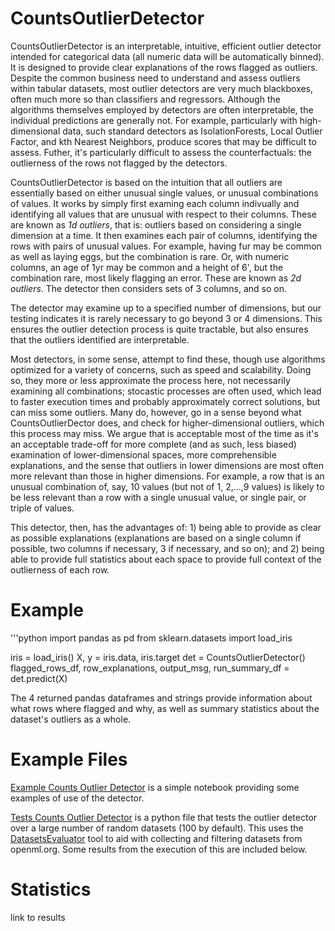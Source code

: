 # CountsOutlierDetector
CountsOutlierDetector is an interpretable, intuitive, efficient outlier detector intended for categorical data (all numeric data will be automatically binned). It is designed to provide clear explanations of the rows flagged as outliers. Despite the common business need to understand and assess outliers within tabular datasets, most outlier detectors are very much blackboxes, often much more so than classifiers and regressors. Although the algorithms themselves employed by detectors are often interpretable, the individual predictions are generally not. For example, particularly with high-dimensional data, such standard detectors as IsolationForests, Local Outlier Factor, and kth Nearest Neighbors, produce scores that may be difficult to assess. Futher, it's particularly difficult to assess the counterfactuals: the outlierness of the rows not flagged by the detectors. 

CountsOutlierDetector is based on the intuition that all outliers are essentially based on either unusual single values, or unusual combinations of values. It works by simply first examing each column indivually and identifying all values that are unusual with respect to their columns. These are known as *1d outliers*, that is: outliers based on considering a single dimension at a time. It then examines each pair of columns, identifying the rows with pairs of unusual values. For example, having fur may be common as well as laying eggs, but the combination is rare. Or, with numeric columns, an age of 1yr may be common and a height of 6', but the combination rare, most likely flagging an error. These are known as *2d outliers*. The detector then considers sets of 3 columns, and so on. 

The detector may examine up to a specified number of dimensions, but our testing indicates it is rarely necessary to go beyond 3 or 4 dimensions. This ensures the outlier detection process is quite tractable, but also ensures that the outliers identified are interpretable. 

Most detectors, in some sense, attempt to find these, though use algorithms optimized for a variety of concerns, such as speed and scalability. Doing so, they more or less approximate the process here, not necessarily examining all combinations; stocastic processes are often used, which lead to faster execution times and probably approximately correct solutions, but can miss some outliers. Many do, however, go in a sense beyond what CountsOutlierDector does, and check for higher-dimensional outliers, which this process may miss. We argue that is acceptable most of the time as it's an acceptable trade-off for more complete (and as such, less biased) examination of lower-dimensional spaces, more comprehensible explanations, and the sense that outliers in lower dimensions are most often more relevant than those in higher dimensions. For example, a row that is an unusual combination of, say, 10 values (but not of 1, 2,...,9 values) is likely to be less relevant than a row with a single unusual value, or single pair, or triple of values. 

This detector, then, has the advantages of: 1) being able to provide as clear as possible explanations (explanations are based on a single column if possible, two columns if necessary, 3 if necessary, and so on); and 2) being able to provide full statistics about each space to provide full context of the outlierness of each row. 

# Example

'''python
import pandas as pd
from sklearn.datasets import load_iris

iris = load_iris()
X, y = iris.data, iris.target
det = CountsOutlierDetector()
flagged_rows_df, row_explanations, output_msg, run_summary_df = det.predict(X)

The 4 returned pandas dataframes and strings provide information about what rows where flagged and why, as well as summary statistics about the dataset's outliers as a whole. 

# Example Files
[Example Counts Outlier Detector](https://github.com/Brett-Kennedy/CountsOutlierDetector/blob/main/examples/Examples_Counts_Outlier_Detector.ipynb) is a simple notebook providing some examples of use of the detector.

[Tests Counts Outlier Detector](https://github.com/Brett-Kennedy/CountsOutlierDetector/blob/main/examples/Test_CountsOutlierDetector.py) is a python file that tests the outlier detector over a large number of random datasets (100 by default). This uses the [DatasetsEvaluator](https://github.com/Brett-Kennedy/DatasetsEvaluator) tool to aid with collecting and filtering datasets from openml.org. Some results from the execution of this are included below.

# Statistics 

link to results
